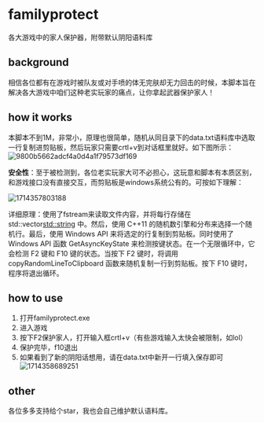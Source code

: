 # familyprotect
各大游戏中的家人保护器，附带默认阴阳语料库
## background
相信各位都有在游戏时被队友或对手喷的体无完肤却无力回击的时候，本脚本旨在解决各大游戏中咱们这种老实玩家的痛点，让你拿起武器保护家人！
## how it works
本脚本不到1M，非常小，原理也很简单，随机从同目录下的data.txt语料库中选取一行复制进剪贴板，然后玩家只需要crtl+v到对话框里就好。如下图所示：
![9800b5662adcf4a0d4a1f79573df169](https://github.com/jidle123/familyprotect/assets/123531867/be6e415b-6ca7-4dce-b867-0759cb1a0dd1)

**安全性**：至于被检测到，各位老实玩家大可不必担心，这玩意和脚本有本质区别，和游戏接口没有直接交互，而剪贴板是windows系统公有的。可按如下理解：

![1714357803188](https://github.com/jidle123/familyprotect/assets/123531867/2748b8b4-2d70-448b-998c-f43f5c120590)

详细原理：使用了fstream来读取文件内容，并将每行存储在 std::vector<std::string> 中。然后，使用 C++11 的随机数引擎和分布来选择一个随机行。最后，使用 Windows API 来将选定的行复制到剪贴板。同时使用了 Windows API 函数 GetAsyncKeyState 来检测按键状态。在一个无限循环中，它会检测 F2 键和 F10 键的状态。当按下 F2 键时，将调用 copyRandomLineToClipboard 函数来随机复制一行到剪贴板。按下 F10 键时，程序将退出循环。
## how to use
1. 打开familyprotect.exe
2. 进入游戏
3. 按下F2保护家人，打开输入框crtl+v（有些游戏输入太快会被限制，如lol）
4. 保护完毕，f10退出
5. 如果看到了新的阴阳话想用，请在data.txt中新开一行填入保存即可
![1714358689251](https://github.com/jidle123/familyprotect/assets/123531867/94601259-bebd-4a38-bf55-343e576294fe)
## other
各位多多支持给个star，我也会自己维护默认语料库。
